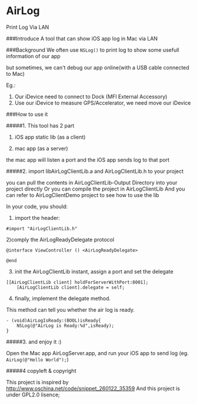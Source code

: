 # AirLog
Print Log Via LAN

###Introduce
A tool that can show iOS app log in Mac via LAN

###Background
We often use `NSLog()` to print log to show some usefull information of our app

but sometimes, we can't debug our app online(with a USB cable connected to Mac)

Eg.: 
 
1. Our iDevice need to connect to Dock (MFI External Accessory)
2. Use our iDevice to measure GPS/Accelerator, we need move our iDevice

###How to use it

#####1. This tool has 2 part

1) iOS app static lib (as a client)

2) mac app (as a server)

the mac app will listen a port and the iOS app sends log to that port

#####2. import libAirLogClientLib.a and AirLogClientLib.h to your project

you can pull the contents in AirLogClientLib-Output Directory into your project directly
Or you can compile the project in AirLogClientLib
And you can refer to AirLogClientDemo project to see how to use the lib

In your code, you should:

1) import the header:

```
#import "AirLogClientLib.h"
```

2)comply the AirLogReadyDelegate protocol

```
@interface ViewController () <AirLogReadyDelegate>

@end

```

3) init the AirLogClientLib instant, assign a port and set the delegate

```
[[AirLogClientLib client] holdForServerWithPort:8001];
    [AirLogClientLib client].delegate = self;
```

4) finally, implement the delegate method.

This method can tell you whether the air log is ready.
```
- (void)AirLogIsReady:(BOOL)isReady{
    NSLog(@"AirLog is Ready:%d",isReady);
}
```



#####3. and enjoy it :)

Open the Mac app AirLogServer.app, 
and run your iOS app to send log (eg. `AirLog(@"Hello World");`)

#####4 copyleft & copyright

This project is inspired by http://www.oschina.net/code/snippet_260122_35359
And this project is under GPL2.0 lisence;

